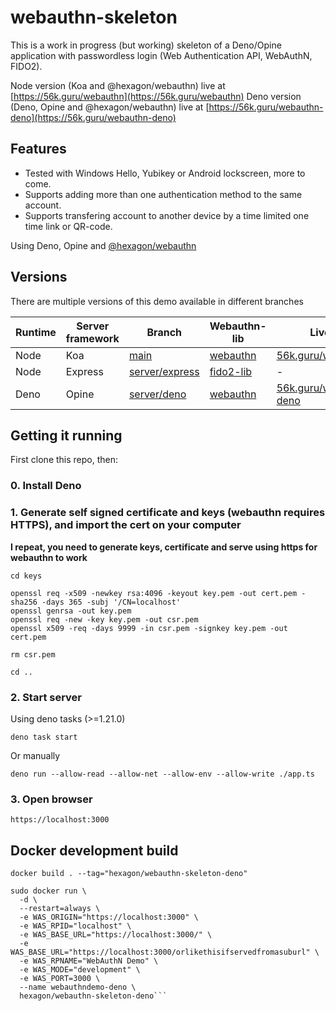 # webauthn-skeleton

This is a work in progress (but working) skeleton of a Deno/Opine application with passwordless login (Web Authentication API, WebAuthN, FIDO2).

Node version (Koa and @hexagon/webauthn) live at [https://56k.guru/webauthn](https://56k.guru/webauthn)
Deno version (Deno, Opine and @hexagon/webauthn) live at [https://56k.guru/webauthn-deno](https://56k.guru/webauthn-deno)

## Features

*  Tested with Windows Hello, Yubikey or Android lockscreen, more to come.
*  Supports adding more than one authentication method to the same account.
*  Supports transfering account to another device by a time limited one time link or QR-code.

Using Deno, Opine and [@hexagon/webauthn](https://github.com/hexagon/webauthn)

## Versions

There are multiple versions of this demo available in different branches

| Runtime | Server framework | Branch | Webauthn-lib | Live at |
| ------- | ---------------- | ------ | ------------ | ------- |
| Node | Koa | [main](https://github.com/Hexagon/webauthn-skeleton) | [webauthn](https://github.com/hexagon/webauthn) | [56k.guru/webauthn](https://56k.guru/webauthn) |
| Node | Express | [server/express](https://github.com/Hexagon/webauthn-skeleton/tree/server/express) | [fido2-lib](https://www.npmjs.com/package/fido2-lib) | - |
| Deno | Opine | [server/deno](https://github.com/Hexagon/webauthn-skeleton/tree/server/deno) | [webauthn](https://github.com/hexagon/webauthn) | [56k.guru/webauthn-deno](https://56k.guru/webauthn-deno) |

## Getting it running

First clone this repo, then:

### 0. Install Deno

### 1. Generate self signed certificate and keys (webauthn requires HTTPS), and import the cert on your computer

**I repeat, you need to generate keys, certificate and serve using https for webauthn to work**

```
cd keys

openssl req -x509 -newkey rsa:4096 -keyout key.pem -out cert.pem -sha256 -days 365 -subj '/CN=localhost'
openssl genrsa -out key.pem
openssl req -new -key key.pem -out csr.pem
openssl x509 -req -days 9999 -in csr.pem -signkey key.pem -out cert.pem

rm csr.pem

cd ..
```

### 2. Start server 

Using deno tasks (>=1.21.0)

```deno task start```

Or manually

```deno run --allow-read --allow-net --allow-env --allow-write ./app.ts```

### 3. Open browser

```https://localhost:3000```

## Docker development build

```docker build . --tag="hexagon/webauthn-skeleton-deno"```

```
sudo docker run \
  -d \
  --restart=always \
  -e WAS_ORIGIN="https://localhost:3000" \
  -e WAS_RPID="localhost" \
  -e WAS_BASE_URL="https://localhost:3000/" \
  -e WAS_BASE_URL="https://localhost:3000/orlikethisifservedfromasuburl" \
  -e WAS_RPNAME="WebAuthN Demo" \
  -e WAS_MODE="development" \
  -e WAS_PORT=3000 \
  --name webauthndemo-deno \
  hexagon/webauthn-skeleton-deno```
